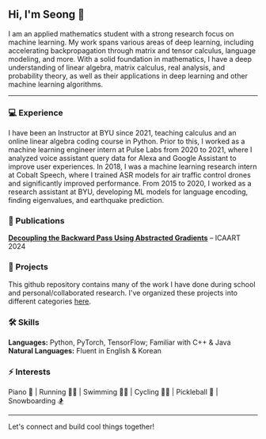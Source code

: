 ## Hi, I'm Seong 👋

I am an applied mathematics student with a strong research focus on machine learning. My work spans various areas of deep learning, including accelerating backpropagation through matrix and tensor calculus, language modeling, and more. With a solid foundation in mathematics, I have a deep understanding of linear algebra, matrix calculus, real analysis, and probability theory, as well as their applications in deep learning and other machine learning algorithms.

***

### 💻 Experience  
I have been an Instructor at BYU since 2021, teaching calculus and an online linear algebra coding course in Python. Prior to this, I worked as a machine learning engineer intern at Pulse Labs from 2020 to 2021, where I analyzed voice assistant query data for Alexa and Google Assistant to improve user experiences. In 2018, I was a machine learning research intern at Cobalt Speech, where I trained ASR models for air traffic control drones and significantly improved performance. From 2015 to 2020, I worked as a research assistant at BYU, developing ML models for language encoding, finding eigenvalues, and earthquake prediction. 

### 📄 Publications  
**[Decoupling the Backward Pass Using Abstracted Gradients](https://www.scitepress.org/PublicationsDetail.aspx?ID=/iTIAF48AyA=&t=1)** – ICAART 2024

### 🔬 Projects

This github repository contains many of the work I have done during school and personal/collaborated research. I've organized these projects into different categories [here](https://github.com/seon9cho/seon9cho/blob/main/Projects.md).

### 🛠️ Skills  
**Languages:** Python, PyTorch, TensorFlow; Familiar with C++ & Java  
**Natural Languages:** Fluent in English & Korean

### ⚡ Interests  
Piano 🎹 | Running 🏃‍♂️ | Swimming 🏊‍♂️ | Cycling 🚴‍♂️ | Pickleball 🏓 | Snowboarding 🏂

---  
Let's connect and build cool things together!

[comment]: <> (One of my new year's resolution for 2025 is to commit at least one change to this github repo everyday, no exceptions. Hopefully this way, by the end of this year, this repository can turn into a portfolio that contains all of my past and present works.)

[comment]: <> (March 16 2025 I haven't been very dilligent in making good progress in updating my github the past couple weeks. Starting tomorrow, I will make it a priority again.)

<!---
seon9cho/seon9cho is a ✨ special ✨ repository because its `README.md` (this file) appears on your GitHub profile.
You can click the Preview link to take a look at your changes.
--->
